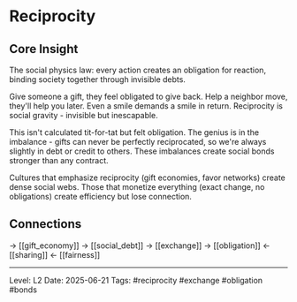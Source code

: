 # Reciprocity

## Core Insight
The social physics law: every action creates an obligation for reaction, binding society together through invisible debts.

Give someone a gift, they feel obligated to give back. Help a neighbor move, they'll help you later. Even a smile demands a smile in return. Reciprocity is social gravity - invisible but inescapable.

This isn't calculated tit-for-tat but felt obligation. The genius is in the imbalance - gifts can never be perfectly reciprocated, so we're always slightly in debt or credit to others. These imbalances create social bonds stronger than any contract.

Cultures that emphasize reciprocity (gift economies, favor networks) create dense social webs. Those that monetize everything (exact change, no obligations) create efficiency but lose connection.

## Connections
→ [[gift_economy]]
→ [[social_debt]]
→ [[exchange]]
→ [[obligation]]
← [[sharing]]
← [[fairness]]

---
Level: L2
Date: 2025-06-21
Tags: #reciprocity #exchange #obligation #bonds